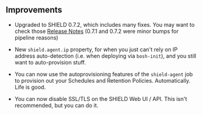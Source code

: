## Improvements

- Upgraded to SHIELD 0.7.2, which includes many fixes.
  You may want to check those [Release Notes][shield-0.7.0] (0.7.1
  and 0.7.2 were minor bumps for pipeline reasons)

- New `shield.agent.ip` property, for when you just can't rely on
  IP address auto-detection (i.e. when deploying via `bosh-init`),
  and you still want to auto-provision stuff.

- You can now use the autoprovisioning features of the
  `shield-agent` job to provision out your Schedules and Retention
  Policies.  Automatically.  Life is good.

- You can now disable SSL/TLS on the SHIELD Web UI / API.
  This isn't recommended, but you can do it.

[shield-0.7.0]: https://github.com/starkandwayne/shield/releases/tag/v0.7.0
